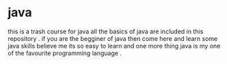 # java
this is a trash course for java all the basics of java are included in this repository . if you are the begginer of java then come here and learn some java skills believe me its so easy to learn and one more thing java is my one of the favourite programming language .
